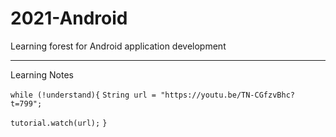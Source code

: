 # 2021-Android
Learning forest for Android application development


---

Learning Notes

`while (!understand){`
  `String url = "https://youtu.be/TN-CGfzvBhc?t=799";`
  
  `tutorial.watch(url);`
 `}`
